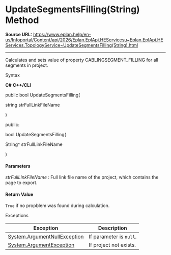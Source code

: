 # UpdateSegmentsFilling(String) Method

**Source URL:** https://www.eplan.help/en-us/Infoportal/Content/api/2026/Eplan.EplApi.HEServicesu~Eplan.EplApi.HEServices.TopologyService~UpdateSegmentsFilling(String).html

---

Calculates and sets value of property CABLINGSEGMENT\_FILLING for all segments in project.

Syntax

**C#**
**C++/CLI**


public bool UpdateSegmentsFilling( 

   string strFullLinkFileName

)

public:

bool UpdateSegmentsFilling( 

   String^ strFullLinkFileName

)


#### Parameters

*strFullLinkFileName*
:   Full link file name of the project, which contains the page to export.

#### Return Value

`True` if no propblem was found during calculation.

Exceptions

| Exception | Description |
| --- | --- |
| [System.ArgumentNullException](#) | If parameter is `null`. |
| [System.ArgumentException](#) | If project not exists. |
